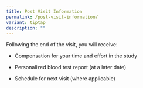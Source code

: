 ```yaml
---
title: Post Visit Information
permalink: /post-visit-information/
variant: tiptap
description: ""
---
```

<p>Following the end of the visit, you will receive:</p>
<ul data-tight="true" class="tight">
<li>
<p>Compensation for your time and effort in the study</p>
</li>
<li>
<p>Personalized blood test report (at a later date)</p>
</li>
<li>
<p>Schedule for next visit (where applicable)</p>
</li>
</ul>
<p></p>